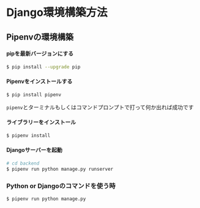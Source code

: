 # Django環境構築方法

## Pipenvの環境構築

#### pipを最新バージョンにする

```bash
$ pip install --upgrade pip
```

#### Pipenvをインストールする

```bash
$ pip install pipenv
```

`pipenv`とターミナルもしくはコマンドプロンプトで打って何か出れば成功です

#### ライブラリーをインストール

```bash
$ pipenv install
```

#### Djangoサーバーを起動

```bash
# cd backend
$ pipenv run python manage.py runserver
```

### Python or Djangoのコマンドを使う時
```bash
$ pipenv run python manage.py
```
